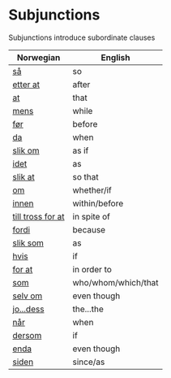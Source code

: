 # Subjunctions

Subjunctions introduce subordinate clauses

| Norwegian | English |
| --- | --- |
| [så](https://www.ordnett.no/search?language=no&phrase=så) | so |
| [etter at](https://www.ordnett.no/search?language=no&phrase=etter%20at) | after |
| [at](https://www.ordnett.no/search?language=no&phrase=at) | that |
| [mens](https://www.ordnett.no/search?language=no&phrase=mens) | while |
| [før](https://www.ordnett.no/search?language=no&phrase=før) | before |
| [da](https://www.ordnett.no/search?language=no&phrase=da) | when |
| [slik om](https://www.ordnett.no/search?language=no&phrase=slik%20om) | as if |
| [idet](https://www.ordnett.no/search?language=no&phrase=idet) | as |
| [slik at](https://www.ordnett.no/search?language=no&phrase=slik%20at) | so that |
| [om](https://www.ordnett.no/search?language=no&phrase=om) | whether/if |
| [innen](https://www.ordnett.no/search?language=no&phrase=innen) | within/before |
| [till tross for at](https://www.ordnett.no/search?language=no&phrase=till%20tross%20for%20at) | in spite of |
| [fordi](https://www.ordnett.no/search?language=no&phrase=fordi) | because |
| [slik som](https://www.ordnett.no/search?language=no&phrase=slik%20som) | as |
| [hvis](https://www.ordnett.no/search?language=no&phrase=hvis) | if |
| [for at](https://www.ordnett.no/search?language=no&phrase=for%20at) | in order to |
| [som](https://www.ordnett.no/search?language=no&phrase=som) | who/whom/which/that |
| [selv om](https://www.ordnett.no/search?language=no&phrase=selv%20om) | even though |
| [jo...dess](https://www.ordnett.no/search?language=no&phrase=jo...dess) | the...the |
| [når](https://www.ordnett.no/search?language=no&phrase=når) | when |
| [dersom](https://www.ordnett.no/search?language=no&phrase=dersom) | if |
| [enda](https://www.ordnett.no/search?language=no&phrase=enda) | even though |
| [siden](https://www.ordnett.no/search?language=no&phrase=siden) | since/as |



